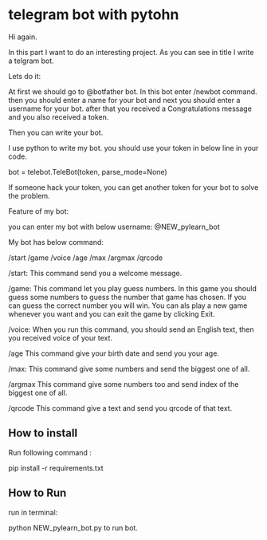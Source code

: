 
# telegram bot with pytohn

Hi again.

In this part I want to do an interesting project. As you can see in title I write a telgram bot.

Lets do it:

At first we should go to @botfather bot. In this bot enter /newbot command. then you should enter a name for your bot and next you should enter a username for your bot. after that you received a Congratulations message and you also received a token.

Then you can write your bot.

I use python to write my bot. you should use your token in below line in your code.

bot = telebot.TeleBot(token, parse_mode=None)

If someone hack your token, you can get another token for your bot to solve the problem.

Feature of my bot:

you can enter my bot with below username:
@NEW_pylearn_bot

My bot has below command:

/start
/game
/voice
/age
/max
/argmax
/qrcode

/start:
This command send you a welcome message.

/game:
This command let you play guess numbers. In this game you should guess some numbers to guess the number that game has chosen.
If you can guess the correct number you will win. You can als play a new game whenever you want and you can exit the game by clicking Exit.

/voice:
When you run this command, you should send an English text, then you received voice of your text. 

/age
This command give your birth date and send you your age.

/max:
This command give some numbers and send the biggest one of all.

/argmax
This command give some numbers too and send index of the biggest one of all.

/qrcode
This command give a text and send you qrcode of that text.






## How to install
Run following command :

pip install -r requirements.txt


## How to Run

run in terminal:

 python NEW_pylearn_bot.py  to run bot.




















